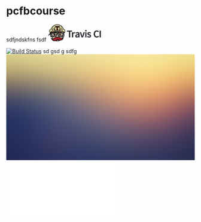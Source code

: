 # pcfbcourse
sdfjndskfns
fsdf
[![Travis CI logo](TravisCI.png)](https://travis-ci.org)

[![Build Status](https://travis-ci.org/erikvanhaeringen/travis_proselint.svg?branch=master)](https://travis-ci.org/erikvanhaeringen/travis_proselint)
sd
gsd
g
sdfg
![logo](logo.jpg)
![manual](manual.pdf)